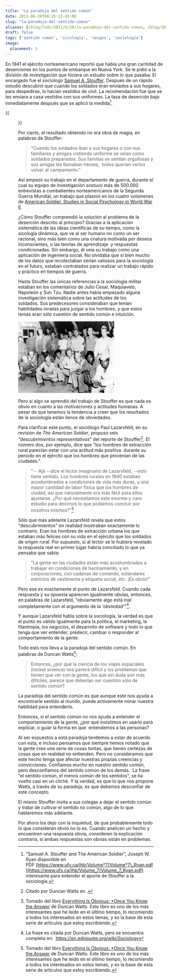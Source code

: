 ```yaml
---
title: "La paradoja del sentido común"
date: 2011-06-28T08:25:11-03:00
slug: "la-paradoja-del-sentido-comun"
aliases: [/blog/lnds/2011/6/28/la-paradoja-del-sentido-comun, /blog/2011/06/la-paradoja-del-sentido-comun.html]
draft: false
tags: ['sentido común', 'sicología', 'sesgos', 'sociología']
image:
  placement: 3
---
```



En 1941 el ejército norteamericano reportó que había una gran cantidad
de deserciones en los puntos de embarque en Nueva York. Se le pidió a la
división de investigación que hiciera un estudio sobre lo que pasaba. El
encargado fue el sociologo [Samuel A. Stouffer](https://www2.asanet.org/governance/stouffer.html). Después de
un rápido estudio descubrió que cuando los soldados eran enviados a sus
hogares, para despedirse, lo hacían vestidos de civil. La recomendación
fue que se les enviara a casa vestidos con sus uniformes. La tasa de
deserción bajo inmediatamente después que se aplicó la medida[^1].

{{<figure caption="Samuel A. Stouffer" src="220px-Sstouffer.jpg">}}

Por cierto, el resultado obtenido no era obra de magia, en palabras de
Stouffer:

> "Cuando los soldados iban a sus hogares o con sus familiares y amigos
> vistiendo uniforme se veían como soldados preparados. Sus familias se
> sentían orgullosas y sus amigas les llamaban héroes,  todos querían
> verlos volver al campamento."

Así empezó su trabajo en el departamento de guerra, durante el cual su
equipo de investigación sostuvo más de 500.000 entrevistas a
combatientes norteamericanos de la Segunda Guerra Mundial, un trabajo
que plasmó en los cuatro volúmenes de 
[American Soldier, Studies in Social Psychology in World War II](https://openlibrary.org/books/OL6044939M/Studies_in_social_psychology_in_World_War_II_...).

¿Cómo Stouffer comprendió la solución al problema de la deserción
descrito al principio? Gracias a la aplicación sistemática de las ideas
científicas de su tiempo, como la sicología dinámica, que ve al ser
humano no como un ser racional, sino más bien como una criatura motivada
por deseos inconscientes, o las teorías de aprendizaje  y respuestas
condicionadas. Sin embargo, él veía su trabajo como una aplicación de
ingeniería social. No olvidaba que si bien mucho de los datos que
recolectaban serían valiosos para la sociología en el futuro, estaban
contratados para realizar un trabajo rápido y práctico en tiempos de
guerra.

Hasta Stouffer las únicas referencias a la sociología militar estaban en
los comentarios de Julio Cesar, Maquiavelo, Napoleón y Sun Tzu. Nadie
antes había empezado alguna investigación sistemática sobre las
actitudes de los soldados. Sus predecesores consideraban que tenían
habilidades innatas para juzgar a los hombres, y que estos temas eran
sólo cuestión de sentido común e intuición.

![](soldados-segunda-guerra-300x223.jpg)

Pero si algo se aprendió del trabajo de Stouffer es que nada es obvio en
cuanto a las motivaciones y actitudes humanas. A pesar de que tenemos la
tendencia a creer que los resultados de la sociología están llenos de
obviedades.

Para clarificar este punto, el sociólogo Paul Lazarsfeld, en su revisión
de *The American Soldier*, propuso seis *"descubrimientos
representativos*" del reporte de Stouffer[^2]. El número dos, por
ejemplo, dice que "los hombres de extracción rural parecían estar con
una actitud más positiva  durante su periodo en el ejército que los
hombres que provenían de las ciudades.".

> "-- Ajá --dice el lector imaginario de Lazarsfeld, --esto tiene
> sentido. Los hombres rurales en 1940 estaban acostumbrados a
> condiciones de vida más duras, y una mayor cantidad de labor física
> que los hombres de ciudad, así que naturalmente era más fácil para
> ellos ajustarse. ¿Por qué necesitamos este enorme y caro estudio para
> decirnos lo que podíamos concluir por nosotros mismos?"[^3]

Sólo que más adelante Lazarsfeld revela que estos "descubrimientos" en
realidad mostraban exactamente lo contrario. Eran los hombres de
extracción urbana los que estaban más felices con su vida en el ejército
que los soldados de origen rural. Por supuesto, si al lector se le
hubiera revelado la respuesta real en primer lugar habría conciliado lo
que ya pensaba que sabía:

> "La gente en las ciudades están más acostumbrados a trabajar en
> condiciones de hacinamiento, y en corporaciones, con cadenas de
> comando, estándares estrictos de vestimenta y etiqueta social, etc.
> ¡Es obvio!"

Pero ese es exactamente el punto de Lazarsfeld. Cuando cada respuesta y
su opuesta aparecen igualmente obvias, entonces, en palabras de
Lazarsfeld, "obviamente algo está mal completamente con el argumento de
la *\'obviedad\'*"[^4].

Y aunque Lazarsfeld habla sobre la sociología, la verdad es que el punto
es válido igualmente para la política, el marketing, la filantropía, los
negocios, el desarrollo de software y todo lo que tenga que ver
entender, predecir, cambiar o responder al comportamiento de la gente.

Todo esto nos lleva a la paradoja del sentido común. En palabras de
Duncan Watts[^3]:

> Entonces, ¿por qué la ciencia de los viajes espaciales (rocket
> science) nos parece difícil y los problemas que tienen que ver con la
> gente, los que sin duda son más difíciles, parece que deberían ser
> cuestión sólo de sentido común?

La paradoja del sentido común es que aunque este nos ayuda a encontrarle
sentido al mundo, puede activamente minar nuestra habilidad para
entenderlo.

Entonces, si el sentido común no nos ayuda a entender el comportamiento
de la gente, ¿por qué insistimos en usarlo para explicar, o guiar la
forma en que  entendemos a las personas?

Al ser expuestos a esta paradoja tendemos a estar de acuerdo con esta, e
incluso pensamos que siempre hemos notado que la gente cree una serie de
cosas tontas, que tienen certezas de cosas que en realidad no entienden.
Pero no consideramos que este hecho tenga que afectar nuestras propias
creencias y convicciones. Confiamos mucho en nuestro sentido común, pero
desconfiamos del sentido común de los demás.  La frase "el sentido
común, el menos común de los sentidos", se ha vuelto casi en un cliché.
Y la verdad, es que lo que nos propone Watts, a través de su paradoja,
es que debemos desconfiar de este concepto.

El mismo Stouffer invita a sus colegas a dejar el sentido común y tratar
de cultivar el sentido no común, algo de lo que hablaremos más adelante.

Por ahora los dejo con la inquietud, de que probablemente todo lo que
consideran obvio no lo es. Cuando analicen un hecho y encuentren una
respuesta obvia, consideren la explicación contraria, si ambas
respuestas son obvias están en problemas.

[^1]: "Samuel A. Stouffer and The American Soldier", Joseph W. Ryan
disponible en
PDF [https://www.ufv.ca/jhb/Volume*7/Volume*7\_Ryan.pdf](https://www.ufv.ca/jhb/Volume_7/Volume_7_Ryan.pdf)
interesante para entender el aporte de Stouffer a la sociología.

[^2]: Citado por Duncan Watts en [^3].

[^3]: Tomado del libro [Everything Is Obvious: \*Once You Know the Answer](https://www.amazon.com/gp/product/0385531680/ref=as_li_qf_sp_asin_tl?ie=UTF8&tag=lanaturaledel-20&linkCode=as2&camp=217145&creative=399373&creativeASIN=0385531680)
de Duncan Watts.
Este libro es uno de los más interesantes que he leido en el último
tiempo, lo recomiendo a todos los interesados en estos temas, y es la
base de esta serie de artículos que estoy escribiendo.

[^4]: La frase es citada por Duncan Watts, pero se encuentra completa en:  <https://en.wikiquote.org/wiki/Sociology>


